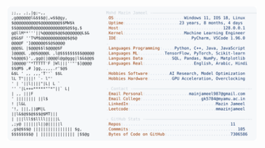 <picture>
  <source srcset="https://raw.githubusercontent.com/mmazinjameel/mmazinjameel/main/dark_mode.svg?v=1752022529" media="(prefers-color-scheme: dark)">
  <img src="https://raw.githubusercontent.com/mmazinjameel/mmazinjameel/main/light_mode.svg?v=1752022529">
</picture>
